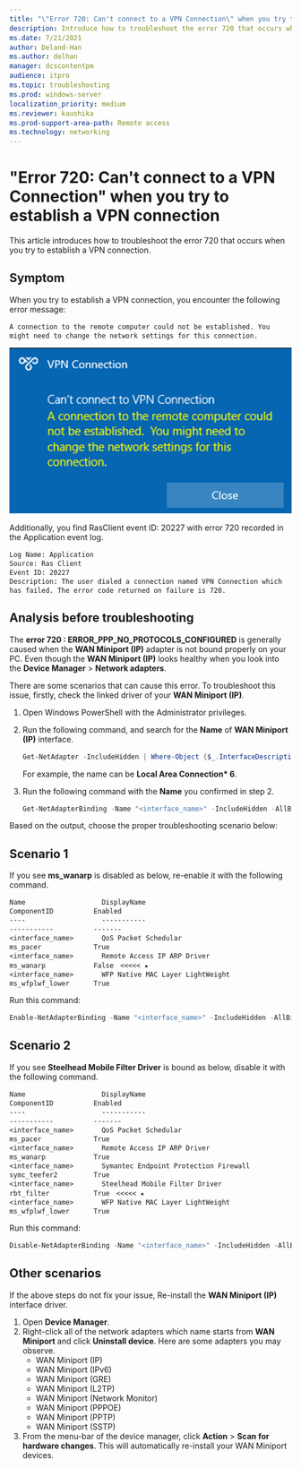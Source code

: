 ```yaml
---
title: "\"Error 720: Can't connect to a VPN Connection\" when you try to establish a VPN connection"
description: Introduce how to troubleshoot the error 720 that occurs when you try to establish a VPN connection.
ms.date: 7/21/2021
author: Deland-Han
ms.author: delhan
manager: dcscontentpm
audience: itpro
ms.topic: troubleshooting
ms.prod: windows-server
localization_priority: medium
ms.reviewer: kaushika
ms.prod-support-area-path: Remote access
ms.technology: networking
---
```

# "Error 720: Can't connect to a VPN Connection" when you try to establish a VPN connection

This article introduces how to troubleshoot the error 720 that occurs when you try to establish a VPN connection.

## Symptom

When you try to establish a VPN connection, you encounter the following error message:

```output
A connection to the remote computer could not be established. You might need to change the network settings for this connection.
```

![VPN connection error](./media/troubleshoot-error-720-when-establishing-a-vpn-connection/vpn-error-message.png)

Additionally, you find RasClient event ID: 20227 with error 720 recorded in the Application event log.

```output
Log Name: Application
Source: Ras Client
Event ID: 20227
Description: The user dialed a connection named VPN Connection which has failed. The error code returned on failure is 720.
```

## Analysis before troubleshooting

The **error 720 : ERROR_PPP_NO_PROTOCOLS_CONFIGURED** is generally caused when the **WAN Miniport (IP)** adapter is not bound properly on your PC. Even though the **WAN Miniport (IP)** looks healthy when you look into the **Device Manager** > **Network adapters**.

There are some scenarios that can cause this error. To troubleshoot this issue, firstly, check the linked driver of your **WAN Miniport (IP)**.

1. Open Windows PowerShell with the Administrator privileges.
2. Run the following command, and search for the **Name** of **WAN Miniport (IP)** interface.

   ```powershell
   Get-NetAdapter -IncludeHidden | Where-Object {$_.InterfaceDescription -eq "WAN Miniport (IP)"}
   ```

   For example, the name can be **Local Area Connection\* 6**.
3. Run the following command with the **Name** you confirmed in step 2.

   ```powershell
   Get-NetAdapterBinding -Name "<interface_name>" -IncludeHidden -AllBindings
   ```

Based on the output, choose the proper troubleshooting scenario below:

## Scenario 1

If you see **ms_wanarp** is disabled as below, re-enable it with the following command.

```output
Name                   DisplayName                                        ComponentID          Enabled
----                   -----------                                        -----------          -------
<interface_name>       QoS Packet Schedular                               ms_pacer             True        
<interface_name>       Remote Access IP ARP Driver                        ms_wanarp            False　<<<<< ★
<interface_name>       WFP Native MAC Layer LightWeight                   ms_wfplwf_lower      True 
```

Run this command:

```powershell
Enable-NetAdapterBinding -Name "<interface_name>" -IncludeHidden -AllBindings -ComponentID ms_wanarp 
```

## Scenario 2

If you see **Steelhead Mobile Filter Driver** is bound as below, disable it with the following command.

```output
Name                   DisplayName                                        ComponentID          Enabled
----                   -----------                                        -----------          -------
<interface_name>       QoS Packet Schedular                               ms_pacer             True        
<interface_name>       Remote Access IP ARP Driver                        ms_wanarp            True
<interface_name>       Symantec Endpoint Protection Firewall              symc_teefer2         True        
<interface_name>       Steelhead Mobile Filter Driver                     rbt_filter           True　<<<<< ★
<interface_name>       WFP Native MAC Layer LightWeight                   ms_wfplwf_lower      True
```

Run this command:

```powershell
Disable-NetAdapterBinding -Name "<interface_name>" -IncludeHidden -AllBindings -ComponentID rbt_filter 
```

## Other scenarios

If the above steps do not fix your issue, Re-install the **WAN Miniport (IP)** interface driver.

1. Open **Device Manager**.
2. Right-click all of the network adapters which name starts from **WAN Miniport** and click **Uninstall device**. Here are some adapters you may observe.
   * WAN Miniport (IP)
   * WAN Miniport (IPv6)
   * WAN Miniport (GRE)
   * WAN Miniport (L2TP)
   * WAN Miniport (Network Monitor)
   * WAN Miniport (PPPOE)
   * WAN Miniport (PPTP)
   * WAN Miniport (SSTP)
3. From the menu-bar of the device manager, click **Action** > **Scan for hardware changes**. This will automatically re-install your WAN Miniport devices.
